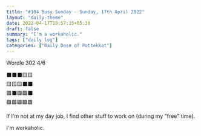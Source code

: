 ```yaml
---
title: "#104 Busy Sunday - Sunday, 17th April 2022"
layout: "daily-theme"
date: 2022-04-17T19:57:15+05:30
draft: false
summary: "I'm a workaholic."
tags: ["daily log"]
categories: ["Daily Dose of Pottekkat"]
---
```


Wordle 302 4/6

⬛⬛⬛🟨🟨\
🟨🟨🟨⬛⬛\
🟩⬛🟩🟩⬛\
🟩🟩🟩🟩🟩

If I'm not at my day job, I find other stuff to work on (during my "free" time).

I'm workaholic.
